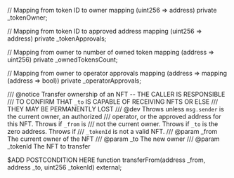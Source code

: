 // Mapping from token ID to owner
mapping (uint256 => address) private _tokenOwner;

// Mapping from token ID to approved address
mapping (uint256 => address) private _tokenApprovals;

// Mapping from owner to number of owned token
mapping (address => uint256) private _ownedTokensCount;

// Mapping from owner to operator approvals
mapping (address => mapping (address => bool)) private _operatorApprovals;

/// @notice Transfer ownership of an NFT -- THE CALLER IS RESPONSIBLE
/// TO CONFIRM THAT `_to` IS CAPABLE OF RECEIVING NFTS OR ELSE
/// THEY MAY BE PERMANENTLY LOST
/// @dev Throws unless `msg.sender` is the current owner, an authorized
/// operator, or the approved address for this NFT. Throws if `_from` is
/// not the current owner. Throws if `_to` is the zero address. Throws if
/// `_tokenId` is not a valid NFT.
/// @param _from The current owner of the NFT
/// @param _to The new owner
/// @param _tokenId The NFT to transfer

$ADD POSTCONDITION HERE
function transferFrom(address _from, address _to, uint256 _tokenId) external;